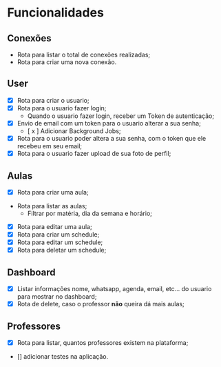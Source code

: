 # Funcionalidades

## Conexões

  - Rota para listar o total de conexões realizadas;
  - Rota para criar uma nova conexão.

## User

  - [x] Rota para criar o usuario;
  - [x] Rota para o usuario fazer login;
    - Quando o usuario fazer login, receber um Token de autenticação;
  - [x] Envio de email com um token para o usuario alterar a sua senha;
    - [ x ] Adicionar Background Jobs;
  - [x] Rota para o usuario poder altera a sua senha, com o token que ele recebeu em seu email;
  - [x] Rota para o usuario fazer upload de sua foto de perfil;

## Aulas

  - [x] Rota para criar uma aula;
  - Rota para listar as aulas;
    - Filtrar por matéria, dia da semana e horário;
  - [x] Rota para editar uma aula;
  - [x] Rota para criar um schedule;
  - [x] Rota para editar um schedule;
  - [x] Rota para deletar um schedule;

## Dashboard

  - [x] Listar informações nome, whatsapp, agenda, email, etc... do usuario para mostrar no dashboard;
  - [x] Rota de delete, caso o professor __não__ queira dá mais aulas;

## Professores

  - [x] Rota para listar, quantos professores existem na plataforma;

- [] adicionar testes na aplicação.